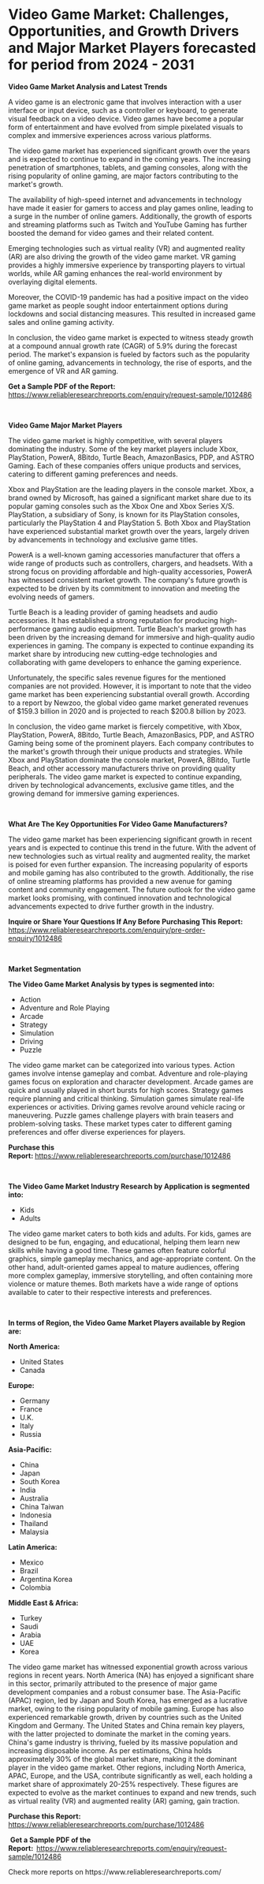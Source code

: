 <p><h1>Video Game Market: Challenges, Opportunities, and Growth Drivers and Major Market Players forecasted for period from 2024 - 2031</h1></p><p><strong>Video Game Market Analysis and Latest Trends</strong></p>
<p><p>A video game is an electronic game that involves interaction with a user interface or input device, such as a controller or keyboard, to generate visual feedback on a video device. Video games have become a popular form of entertainment and have evolved from simple pixelated visuals to complex and immersive experiences across various platforms.</p><p>The video game market has experienced significant growth over the years and is expected to continue to expand in the coming years. The increasing penetration of smartphones, tablets, and gaming consoles, along with the rising popularity of online gaming, are major factors contributing to the market's growth.</p><p>The availability of high-speed internet and advancements in technology have made it easier for gamers to access and play games online, leading to a surge in the number of online gamers. Additionally, the growth of esports and streaming platforms such as Twitch and YouTube Gaming has further boosted the demand for video games and their related content.</p><p>Emerging technologies such as virtual reality (VR) and augmented reality (AR) are also driving the growth of the video game market. VR gaming provides a highly immersive experience by transporting players to virtual worlds, while AR gaming enhances the real-world environment by overlaying digital elements.</p><p>Moreover, the COVID-19 pandemic has had a positive impact on the video game market as people sought indoor entertainment options during lockdowns and social distancing measures. This resulted in increased game sales and online gaming activity.</p><p>In conclusion, the video game market is expected to witness steady growth at a compound annual growth rate (CAGR) of 5.9% during the forecast period. The market's expansion is fueled by factors such as the popularity of online gaming, advancements in technology, the rise of esports, and the emergence of VR and AR gaming.</p></p>
<p><strong>Get a Sample PDF of the Report:&nbsp;</strong> <a href="https://www.reliableresearchreports.com/enquiry/request-sample/1012486">https://www.reliableresearchreports.com/enquiry/request-sample/1012486</a></p>
<p>&nbsp;</p>
<p><strong>Video Game Major Market Players</strong></p>
<p><p>The video game market is highly competitive, with several players dominating the industry. Some of the key market players include Xbox, PlayStation, PowerA, 8Bitdo, Turtle Beach, AmazonBasics, PDP, and ASTRO Gaming. Each of these companies offers unique products and services, catering to different gaming preferences and needs.</p><p>Xbox and PlayStation are the leading players in the console market. Xbox, a brand owned by Microsoft, has gained a significant market share due to its popular gaming consoles such as the Xbox One and Xbox Series X/S. PlayStation, a subsidiary of Sony, is known for its PlayStation consoles, particularly the PlayStation 4 and PlayStation 5. Both Xbox and PlayStation have experienced substantial market growth over the years, largely driven by advancements in technology and exclusive game titles. </p><p>PowerA is a well-known gaming accessories manufacturer that offers a wide range of products such as controllers, chargers, and headsets. With a strong focus on providing affordable and high-quality accessories, PowerA has witnessed consistent market growth. The company's future growth is expected to be driven by its commitment to innovation and meeting the evolving needs of gamers. </p><p>Turtle Beach is a leading provider of gaming headsets and audio accessories. It has established a strong reputation for producing high-performance gaming audio equipment. Turtle Beach's market growth has been driven by the increasing demand for immersive and high-quality audio experiences in gaming. The company is expected to continue expanding its market share by introducing new cutting-edge technologies and collaborating with game developers to enhance the gaming experience. </p><p>Unfortunately, the specific sales revenue figures for the mentioned companies are not provided. However, it is important to note that the video game market has been experiencing substantial overall growth. According to a report by Newzoo, the global video game market generated revenues of $159.3 billion in 2020 and is projected to reach $200.8 billion by 2023.</p><p>In conclusion, the video game market is fiercely competitive, with Xbox, PlayStation, PowerA, 8Bitdo, Turtle Beach, AmazonBasics, PDP, and ASTRO Gaming being some of the prominent players. Each company contributes to the market's growth through their unique products and strategies. While Xbox and PlayStation dominate the console market, PowerA, 8Bitdo, Turtle Beach, and other accessory manufacturers thrive on providing quality peripherals. The video game market is expected to continue expanding, driven by technological advancements, exclusive game titles, and the growing demand for immersive gaming experiences.</p></p>
<p>&nbsp;</p>
<p><strong>What Are The Key Opportunities For Video Game Manufacturers?</strong></p>
<p><p>The video game market has been experiencing significant growth in recent years and is expected to continue this trend in the future. With the advent of new technologies such as virtual reality and augmented reality, the market is poised for even further expansion. The increasing popularity of esports and mobile gaming has also contributed to the growth. Additionally, the rise of online streaming platforms has provided a new avenue for gaming content and community engagement. The future outlook for the video game market looks promising, with continued innovation and technological advancements expected to drive further growth in the industry.</p></p>
<p><strong>Inquire or Share Your Questions If Any Before Purchasing This Report:</strong> <a href="https://www.reliableresearchreports.com/enquiry/pre-order-enquiry/1012486">https://www.reliableresearchreports.com/enquiry/pre-order-enquiry/1012486</a></p>
<p>&nbsp;</p>
<p><strong>Market Segmentation</strong></p>
<p><strong>The Video Game Market Analysis by types is segmented into:</strong></p>
<p><ul><li>Action</li><li>Adventure and Role Playing</li><li>Arcade</li><li>Strategy</li><li>Simulation</li><li>Driving</li><li>Puzzle</li></ul></p>
<p><p>The video game market can be categorized into various types. Action games involve intense gameplay and combat. Adventure and role-playing games focus on exploration and character development. Arcade games are quick and usually played in short bursts for high scores. Strategy games require planning and critical thinking. Simulation games simulate real-life experiences or activities. Driving games revolve around vehicle racing or maneuvering. Puzzle games challenge players with brain teasers and problem-solving tasks. These market types cater to different gaming preferences and offer diverse experiences for players.</p></p>
<p><strong>Purchase this Report:&nbsp;</strong><a href="https://www.reliableresearchreports.com/purchase/1012486">https://www.reliableresearchreports.com/purchase/1012486</a></p>
<p>&nbsp;</p>
<p><strong>The Video Game Market Industry Research by Application is segmented into:</strong></p>
<p><ul><li>Kids</li><li>Adults</li></ul></p>
<p><p>The video game market caters to both kids and adults. For kids, games are designed to be fun, engaging, and educational, helping them learn new skills while having a good time. These games often feature colorful graphics, simple gameplay mechanics, and age-appropriate content. On the other hand, adult-oriented games appeal to mature audiences, offering more complex gameplay, immersive storytelling, and often containing more violence or mature themes. Both markets have a wide range of options available to cater to their respective interests and preferences.</p></p>
<p>&nbsp;</p>
<p><strong>In terms of Region, the Video Game Market Players available by Region are:</strong></p>
<p>
    <p> <strong> North America: </strong>
        <ul>
            <li>United States</li>
            <li>Canada</li>
        </ul>
        </p> 
    <p> <strong> Europe: </strong>
        <ul>
            <li>Germany</li>
            <li>France</li>
            <li>U.K.</li>
            <li>Italy</li>
            <li>Russia</li>
        </ul>
        </p> 
    <p> <strong> Asia-Pacific: </strong>
        <ul>
            <li>China</li>
            <li>Japan</li>
            <li>South Korea</li>
            <li>India</li>
            <li>Australia</li>
            <li>China Taiwan</li>
            <li>Indonesia</li>
            <li>Thailand</li>
            <li>Malaysia</li>
        </ul>
        </p> 
    <p> <strong> Latin America: </strong>
        <ul>
            <li>Mexico</li>
            <li>Brazil</li>
            <li>Argentina Korea</li>
            <li>Colombia</li>
        </ul>
        </p> 
    <p> <strong> Middle East & Africa: </strong>
        <ul>
            <li>Turkey</li>
            <li>Saudi</li>
            <li>Arabia</li>
            <li>UAE</li>
            <li>Korea</li>
        </ul>
    </p>
    </p>
<p><p>The video game market has witnessed exponential growth across various regions in recent years. North America (NA) has enjoyed a significant share in this sector, primarily attributed to the presence of major game development companies and a robust consumer base. The Asia-Pacific (APAC) region, led by Japan and South Korea, has emerged as a lucrative market, owing to the rising popularity of mobile gaming. Europe has also experienced remarkable growth, driven by countries such as the United Kingdom and Germany. The United States and China remain key players, with the latter projected to dominate the market in the coming years. China's game industry is thriving, fueled by its massive population and increasing disposable income. As per estimations, China holds approximately 30% of the global market share, making it the dominant player in the video game market. Other regions, including North America, APAC, Europe, and the USA, contribute significantly as well, each holding a market share of approximately 20-25% respectively. These figures are expected to evolve as the market continues to expand and new trends, such as virtual reality (VR) and augmented reality (AR) gaming, gain traction.</p></p>
<p><strong>Purchase this Report: </strong><a href="https://www.reliableresearchreports.com/purchase/1012486">https://www.reliableresearchreports.com/purchase/1012486</a></p>
<p>&nbsp;<strong>Get a Sample PDF of the Report:&nbsp;&nbsp;</strong><a href="https://www.reliableresearchreports.com/enquiry/request-sample/1012486">https://www.reliableresearchreports.com/enquiry/request-sample/1012486</a></p>
<p><strong></strong></p>
<p>Check more reports on https://www.reliableresearchreports.com/</p>